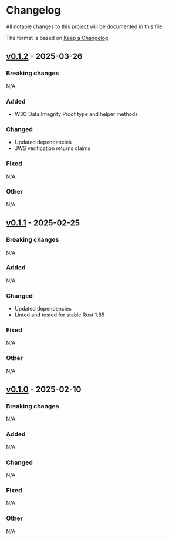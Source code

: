 # Changelog

All notable changes to this project will be documented in this file.

The format is based on [Keep a Changelog](https://keepachangelog.com/en/1.0.0/).

## [v0.1.2](https://github.com/credibil/infosec/compare/v0.1.1...v0.1.2) - 2025-03-26

### Breaking changes

N/A

### Added

* W3C Data Integrity Proof type and helper methods

### Changed

* Updated dependencies
* JWS verification returns claims

### Fixed

N/A

### Other

N/A


## [v0.1.1](https://github.com/credibil/infosec/compare/v0.1.0...v0.1.1) - 2025-02-25

### Breaking changes

N/A

### Added

N/A

### Changed

* Updated dependencies
* Linted and tested for stable Rust 1.85

### Fixed

N/A

### Other

N/A

## [v0.1.0](https://github.com/credibil/infosec/compare/v0.1.0-beta.1...v0.1.0) - 2025-02-10

### Breaking changes

N/A

### Added

N/A

### Changed

N/A

### Fixed

N/A

### Other

N/A